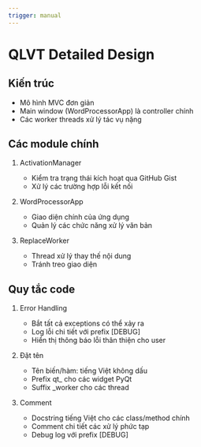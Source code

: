 ```yaml
---
trigger: manual
---
```


# QLVT Detailed Design

## Kiến trúc
- Mô hình MVC đơn giản
- Main window (WordProcessorApp) là controller chính
- Các worker threads xử lý tác vụ nặng

## Các module chính
1. ActivationManager
   - Kiểm tra trạng thái kích hoạt qua GitHub Gist
   - Xử lý các trường hợp lỗi kết nối

2. WordProcessorApp
   - Giao diện chính của ứng dụng
   - Quản lý các chức năng xử lý văn bản

3. ReplaceWorker
   - Thread xử lý thay thế nội dung
   - Tránh treo giao diện

## Quy tắc code
1. Error Handling
   - Bắt tất cả exceptions có thể xảy ra
   - Log lỗi chi tiết với prefix [DEBUG]
   - Hiển thị thông báo lỗi thân thiện cho user

2. Đặt tên
   - Tên biến/hàm: tiếng Việt không dấu
   - Prefix qt_ cho các widget PyQt
   - Suffix _worker cho các thread

3. Comment
   - Docstring tiếng Việt cho các class/method chính
   - Comment chi tiết các xử lý phức tạp
   - Debug log với prefix [DEBUG]